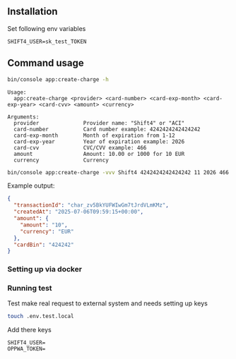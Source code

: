 ## Installation
Set following env variables 
```dotenv
SHIFT4_USER=sk_test_TOKEN
```


## Command usage 
```bash
bin/console app:create-charge -h
```
```
Usage:
  app:create-charge <provider> <card-number> <card-exp-month> <card-exp-year> <card-cvv> <amount> <currency>

Arguments:
  provider              Provider name: "Shift4" or "ACI"
  card-number           Card number example: 4242424242424242
  card-exp-month        Month of expiration from 1-12
  card-exp-year         Year of expiration example: 2026
  card-cvv              CVC/CVV example: 466
  amount                Amount: 10.00 or 1000 for 10 EUR
  currency              Currency
```
```bash
bin/console app:create-charge -vvv Shift4 4242424242424242 11 2026 466 10.00 EUR
```
Example output:
```json
{
  "transactionId": "char_zv5BkYUFWIwGm7tJrdVLmKMz",
  "createdAt": "2025-07-06T09:59:15+00:00",
  "amount": {
    "amount": "10",
    "currency": "EUR"
  },
  "cardBin": "424242"
}
```

### Setting up via docker


### Running test
Test make real request to external system and needs setting up keys 
```bash
touch .env.test.local
```
Add there keys 
```dotenv
SHIFT4_USER=
OPPWA_TOKEN=
```